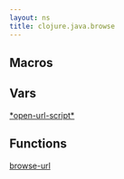 ```yaml
---
layout: ns
title: clojure.java.browse
---
```

## Macros


## Vars
[\*open-url-script\*](./star_open_url_script_star)

## Functions
[browse-url](./browse_url)